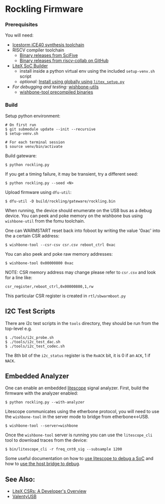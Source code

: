 Rockling Firmware
=================

### Prerequisites

You will need:

-   [Icestorm iCE40 synthesis toolchain](http://www.clifford.at/icestorm/)
-   RISCV compiler toolchain
    -   [Binary releases from SciFive](https://www.sifive.com/software)
    -   [Binary releases from riscv-collab on GitHub](https://github.com/riscv-collab/riscv-gnu-toolchain/releases)
-   [LiteX SoC Builder](https://github.com/enjoy-digital/litex)
    -   install inside a python virtual env using the included `setup-venv.sh` script
    -   _optional:_ [Install using globally using `litex_setup.py`](https://github.com/enjoy-digital/litex#quick-start-guide)
-   _For debugging and testing:_ [wishbone-utils](https://github.com/litex-hub/wishbone-utils)
    -   [wishbone-tool precompiled binaries](https://github.com/litex-hub/wishbone-utils/releases)

### Build

Setup python environment:

```
# On first run
$ git submodule update --init --recursive
$ setup-venv.sh

# For each terminal session
$ source venv/bin/activate
```

Build gateware:

```
$ python rockling.py
```

If you get a timing failure, it may be transient, try a different seed:

```
$ python rockling.py --seed <N>
```

Upload firmware using `dfu-util`:

```
$ dfu-util -D build/rockling/gateware/rockling.bin
```

When running, the device should enumerate on the USB bus
as a debug device. You can peek and poke memory
on the wishbone bus using `wishbone-util` from the fomu
toolchain.

One can WARMSTART reset back into foboot by writing the value '0xac'
into the a certain CSR address:

```
$ wishbone-tool --csr-csv csr.csv reboot_ctrl 0xac
```

You can also peek and poke raw memory addresses:

```
$ wishbone-tool 0x00000800 0xac
```

NOTE: CSR memory address may change please refer to `csr.csv`
and look for a line like:

```
csr_register,reboot_ctrl,0x00000800,1,rw
```

This particular CSR register is created in `rtl/sbwarmboot.py`

## I2C Test Scripts

There are i2c test scripts in the `tools` directory, they should be run
from the top-level e.g.

```
$ ./tools/i2c_probe.sh
$ ./tools/i2c_test_dac.sh
$ ./tools/i2c_test_codec.sh
```

The 8th bit of the `i2c_status` register is the `RxACK` bit,
it is 0 if an `ACK`, 1 if `NACK`.

## Embedded Analyzer

One can enable an embedded [litescope](https://github.com/enjoy-digital/litescope)
signal analyzer. First, build the firmware with the analyzer enabled:

```
$ python rockling.py --with-analyzer
```

Litescope communicates using the etherbone protocol,
you will need to use the `wishbone-tool` in the server
mode to bridge from etherbone<->USB.

```
$ wishbone-tool --server=wishbone
```

Once the `wishbone-tool` server is running you
can use the `litescope_cli` tool to download
traces from the device:

```
$ bin/litescope_cli -r freq_cnt0_sig --subsample 1200
```

Some useful documentation on how to
[use litescope to debug a SoC](https://github.com/enjoy-digital/litex/wiki/Use-LiteScope-To-Debug-A-SoC)
and how to [use the host bridge to debug](https://github.com/enjoy-digital/litex/wiki/Use-Host-Bridge-to-control-debug-a-SoC).

## See Also:

-   [LiteX CSRs: A Developer's Overview](https://github.com/enjoy-digital/litex/wiki/CSR-Bus)
-   [ValentyUSB](https://github.com/im-tomu/valentyusb)
